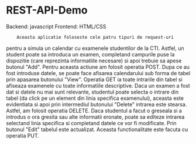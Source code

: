 # REST-API-Demo

Backend: javascript
Frontend: HTML/CSS

        Aceasta aplicatie foloseste cele patru tipuri de request-uri
pentru a simula un calendar cu examenele studentilor de la CTI.
	Astfel, un student poate sa introduca un examen, completand
campurile puse la dispozitie (care reprezinta informatiile necesare)
si apoi trebuie sa apese butonul "Add". Pentru aceasta actiune am
folosit operatia POST.
	Dupa ce au fost introduse datele, se poate face afisarea
calendarului sub forma de tabel prin apasarea butonului "View".
Operatia GET ia toate intrarile din tabel si afiseaza examenele
cu toate informatiile descriptive.
	Daca un examen a fost dat si datele nu mai sunt relevante,
studentul poate selecta o intrare din tabel (da click pe un
element din linia specifica examenului), aceasta este evidentiata
si apoi prin intermediul butonului "Delete" intrarea este stearsa.
Astfel, am folosit operatia DELETE.
 	Daca studentul a facut o greseala si a introdus o ora gresita
sau alte informatii eronate, poate sa editeze intrarea selectand
linia specifica si completand datele ce vor fi modificate. Prin
butonul "Edit" tabelul este actualizat. Aceasta functionalitate este
facuta cu operatia PUT.
